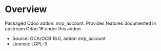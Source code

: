 # Overview

Packaged Odoo addon: mrp_account. Provides features documented in upstream Odoo 16 under this addon.

- Source: OCA/OCB 16.0, addon mrp_account
- License: LGPL-3
